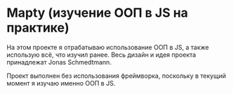 # Mapty (изучение ООП в JS на практике)

На этом проекте я отрабатываю использование ООП в JS, а также использую всё, что изучил ранее. Весь дизайн и идея проекта принадлежат Jonas Schmedtmann.

Проект выполнен без использования фреймворка, поскольку в текущий момент я изучаю именно ООП в JS.
